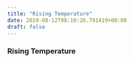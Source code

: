 ```yaml
---
title: "Rising Temperature"
date: 2019-08-12T08:10:26.791419+00:00
draft: false
---
```


### Rising Temperature
